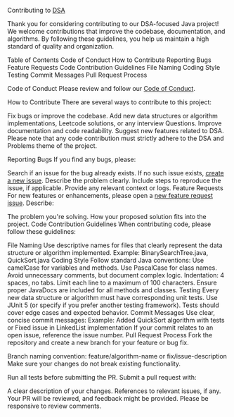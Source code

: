 Contributing to [DSA](https://github.com/abhishektripathi66/DSA)

Thank you for considering contributing to our DSA-focused Java project! We welcome contributions that improve the codebase, documentation, and algorithms. By following these guidelines, you help us maintain a high standard of quality and organization.

Table of Contents
Code of Conduct
How to Contribute
Reporting Bugs
Feature Requests
Code Contribution Guidelines
File Naming
Coding Style
Testing
Commit Messages
Pull Request Process

Code of Conduct
Please review and follow our [Code of Conduct](https://github.com/abhishektripathi66/DSA/blob/master/CODE_OF_CONDUCT.md).

How to Contribute
There are several ways to contribute to this project:

Fix bugs or improve the codebase.
Add new data structures or algorithm implementations, Leetcode solutions, or any interview Questions.
Improve documentation and code readability.
Suggest new features related to DSA.
Please note that any code contribution must strictly adhere to the DSA and Problems theme of the project.

Reporting Bugs
If you find any bugs, please:

Search if an issue for the bug already exists.
If no such issue exists, [create a new issue](https://github.com/abhishektripathi66/DSA/issues).
Describe the problem clearly.
Include steps to reproduce the issue, if applicable.
Provide any relevant context or logs.
Feature Requests
For new features or enhancements, please open a [new feature request issue](https://github.com/abhishektripathi66/DSA/pulls). Describe:

The problem you're solving.
How your proposed solution fits into the project.
Code Contribution Guidelines
When contributing code, please follow these guidelines:

File Naming
Use descriptive names for files that clearly represent the data structure or algorithm implemented.
Example: BinarySearchTree.java, QuickSort.java
Coding Style
Follow standard Java conventions:
Use camelCase for variables and methods.
Use PascalCase for class names.
Avoid unnecessary comments, but document complex logic.
Indentation: 4 spaces, no tabs.
Limit each line to a maximum of 100 characters.
Ensure proper JavaDocs are included for all methods and classes.
Testing
Every new data structure or algorithm must have corresponding unit tests.
Use JUnit 5 (or specify if you prefer another testing framework).
Tests should cover edge cases and expected behavior.
Commit Messages
Use clear, concise commit messages:
Example: Added QuickSort algorithm with tests or Fixed issue in LinkedList implementation
If your commit relates to an open issue, reference the issue number.
Pull Request Process
Fork the repository and create a new branch for your feature or bug fix.

Branch naming convention: feature/algorithm-name or fix/issue-description
Make sure your changes do not break existing functionality.

Run all tests before submitting the PR.
Submit a pull request with:

A clear description of your changes.
References to relevant issues, if any.
Your PR will be reviewed, and feedback might be provided. Please be responsive to review comments.
